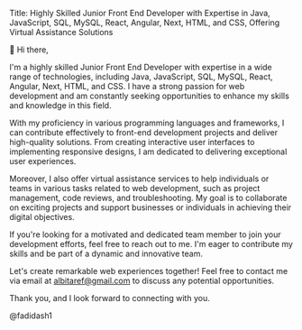 Title: Highly Skilled Junior Front End Developer with Expertise in Java, JavaScript, SQL, MySQL, React, Angular, Next, HTML, and CSS, Offering Virtual Assistance Solutions

👋 Hi there,

I'm a highly skilled Junior Front End Developer with expertise in a wide range of technologies, including Java, JavaScript, SQL, MySQL, React, Angular, Next, HTML, and CSS. I have a strong passion for web development and am constantly seeking opportunities to enhance my skills and knowledge in this field.

With my proficiency in various programming languages and frameworks, I can contribute effectively to front-end development projects and deliver high-quality solutions. From creating interactive user interfaces to implementing responsive designs, I am dedicated to delivering exceptional user experiences.

Moreover, I also offer virtual assistance services to help individuals or teams in various tasks related to web development, such as project management, code reviews, and troubleshooting. My goal is to collaborate on exciting projects and support businesses or individuals in achieving their digital objectives.

If you're looking for a motivated and dedicated team member to join your development efforts, feel free to reach out to me. I'm eager to contribute my skills and be part of a dynamic and innovative team.

Let's create remarkable web experiences together! Feel free to contact me via email at albitaref@gmail.com to discuss any potential opportunities.

Thank you, and I look forward to connecting with you.

@fadidash1
